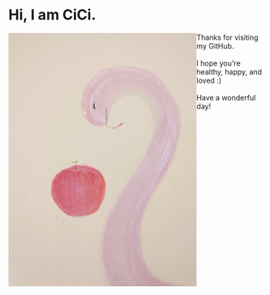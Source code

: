 # Hi, I am CiCi.

<div align="center">
<img height="500" alt="JPG" align="left" src="IMG_0181.jpg">
</div>

Thanks for visiting my GitHub.  
<br>
I hope you're healthy, happy, and loved :)  
<br>
Have a wonderful day!
